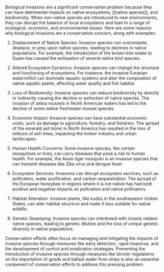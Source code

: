 Biological invasions are a significant conservation problem because they can have detrimental impacts on native ecosystems, [[native species]], and biodiversity. When non-native species are introduced to new environments, they can disrupt the balance of local ecosystems and lead to a range of ecological, economic, and environmental issues. Here are some reasons why biological invasions are a conservation concern, along with examples:

1. Displacement of Native Species: Invasive species can outcompete, displace, or prey upon native species, leading to declines in native populations. For example, the introduction of the brown tree snake to Guam has caused the extirpation of several native bird species.

2. Altered Ecosystem Dynamics: Invasive species can change the structure and functioning of ecosystems. For instance, the invasive Eurasian watermilfoil can dominate aquatic systems and alter the composition of native aquatic plants, affecting water quality and fish habitat.

3. Loss of Biodiversity: Invasive species can reduce biodiversity by directly or indirectly causing the decline or extinction of native species. The invasion of zebra mussels in North American waters has led to the decline of some native freshwater mussel species.

4. Economic Impact: Invasive species can have substantial economic costs, such as damage to agriculture, forestry, and fisheries. The spread of the emerald ash borer in North America has resulted in the loss of millions of ash trees, impacting the timber industry and urban landscapes.

5. Human Health Concerns: Some invasive species, like certain mosquitoes or ticks, can carry diseases that pose a risk to human health. For example, the Asian tiger mosquito is an invasive species that can transmit diseases like Zika virus and dengue fever.

6. Ecosystem Services: Invasions can disrupt ecosystem services, such as pollination, water purification, and carbon sequestration. The spread of the European honeybee in regions where it is not native has had both positive and negative impacts on pollination and native pollinators.

7. Habitat Alteration: Invasive plants, like kudzu in the southeastern United States, can alter habitat structure and make it less suitable for native wildlife.

8. Genetic Swamping: Invasive species can interbreed with closely related native species, leading to genetic dilution and the loss of unique genetic diversity in native populations.

Conservation efforts often focus on managing and mitigating the impacts of invasive species through measures like early detection, rapid response, and the development of control and eradication strategies. Preventing the introduction of invasive species through measures like stricter regulations on the importation of goods and ballast water from ships is also an essential component of conservation efforts to address this pressing problem.